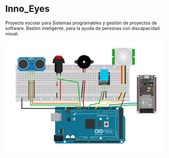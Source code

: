 # Inno_Eyes
Proyecto escolar para Sistemas programables y gestión de proyectos de software. 
Bastón inteligente, para la ayuda de personas con discapacidad visual.

![Baston](https://github.com/RETBOT/Inno_Eyes/blob/main/PROYECTO/PROYECTO.png)
